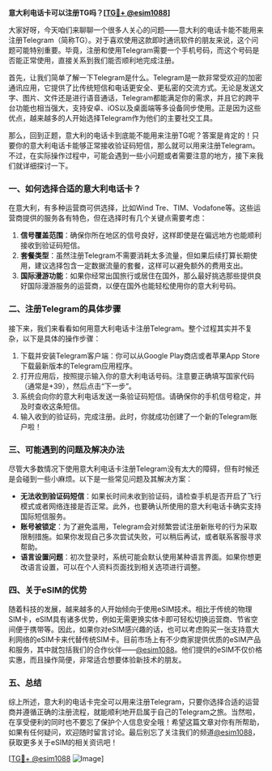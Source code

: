 **意大利电话卡可以注册TG吗？[[TG💪+ @esim1088](https://t.me/s/esim1088)]**

大家好呀，今天咱们来聊聊一个很多人关心的问题——意大利的电话卡能不能用来注册Telegram（简称TG）。对于喜欢使用这款即时通讯软件的朋友来说，这个问题可能特别重要。毕竟，注册和使用Telegram需要一个手机号码，而这个号码是否能正常使用，直接关系到我们能否顺利地完成注册。

首先，让我们简单了解一下Telegram是什么。Telegram是一款非常受欢迎的加密通讯应用，它提供了比传统短信和电话更安全、更私密的交流方式。无论是发送文字、图片、文件还是进行语音通话，Telegram都能满足你的需求，并且它的跨平台功能也相当强大，支持安卓、iOS以及桌面端等多设备同步使用。正是因为这些优点，越来越多的人开始选择Telegram作为他们的主要社交工具。

那么，回到正题，意大利的电话卡到底能不能用来注册TG呢？答案是肯定的！只要你的意大利电话卡能够正常接收验证码短信，那么就可以用来注册Telegram。不过，在实际操作过程中，可能会遇到一些小问题或者需要注意的地方，接下来我们就详细探讨一下。

### 一、如何选择合适的意大利电话卡？

在意大利，有多种运营商可供选择，比如Wind Tre、TIM、Vodafone等。这些运营商提供的服务各有特色，但在选择时有几个关键点需要考虑：

1. **信号覆盖范围**：确保你所在地区的信号良好，这样即使是在偏远地方也能顺利接收到验证码短信。
2. **套餐类型**：虽然注册Telegram不需要消耗太多流量，但如果后续打算长期使用，建议选择包含一定数据流量的套餐，这样可以避免额外的费用支出。
3. **国际漫游功能**：如果你经常出国旅行或居住在国外，那么最好挑选那些提供良好国际漫游服务的运营商，以便在国外也能轻松使用你的意大利号码。

### 二、注册Telegram的具体步骤

接下来，我们来看看如何用意大利电话卡注册Telegram。整个过程其实并不复杂，以下是具体的操作步骤：

1. 下载并安装Telegram客户端：你可以从Google Play商店或者苹果App Store下载最新版本的Telegram应用程序。
2. 打开应用后，按照提示输入你的意大利电话号码。注意要正确填写国家代码（通常是+39），然后点击“下一步”。
3. 系统会向你的意大利电话发送一条验证码短信。请确保你的手机信号稳定，并及时查收这条短信。
4. 输入收到的验证码，完成注册。此时，你就成功创建了一个新的Telegram账户啦！

### 三、可能遇到的问题及解决办法

尽管大多数情况下使用意大利电话卡注册Telegram没有太大的障碍，但有时候还是会碰到一些小麻烦。以下是一些常见问题及其解决方案：

- **无法收到验证码短信**：如果长时间未收到验证码，请检查手机是否开启了飞行模式或者网络连接是否正常。此外，也要确认所使用的意大利电话卡确实支持国际短信服务。
- **账号被锁定**：为了避免滥用，Telegram会对频繁尝试注册新账号的行为采取限制措施。如果你发现自己多次尝试失败，可以稍后再试，或者联系客服寻求帮助。
- **语言设置问题**：初次登录时，系统可能会默认使用某种语言界面。如果你想更改语言设置，可以在个人资料页面找到相关选项进行调整。

### 四、关于eSIM的优势

随着科技的发展，越来越多的人开始倾向于使用eSIM技术。相比于传统的物理SIM卡，eSIM具有诸多优势，例如无需更换实体卡即可轻松切换运营商、节省空间便于携带等。因此，如果你对eSIM感兴趣的话，也可以考虑购买一张支持意大利网络的eSIM卡来代替传统SIM卡。目前市场上有不少商家提供优质的eSIM产品和服务，其中就包括我们的合作伙伴——[@esim1088](https://t.me/s/esim1088)。他们提供的eSIM不仅价格实惠，而且操作简便，非常适合想要体验新技术的朋友。

### 五、总结

综上所述，意大利的电话卡完全可以用来注册Telegram，只要你选择合适的运营商并遵循正确的注册流程，就能顺利地开启属于自己的Telegram之旅。当然啦，在享受便利的同时也不要忘了保护个人信息安全哦！希望这篇文章对你有所帮助，如果有任何疑问，欢迎随时留言讨论。最后别忘了关注我们的频道[@esim1088](https://t.me/s/esim1088)，获取更多关于eSIM的相关资讯吧！

[[TG💪+ @esim1088](https://t.me/s/esim1088) ![Image](https://i.postimg.cc/4NQfJmqS/Snipaste-2025-05-13-00-14-12.png)]